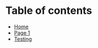 # Table of contents

* [Home][1]
* [Page 1][2]
* [Testing][3]

[1]:	README.md
[2]:	page-1.md
[3]:	design.md